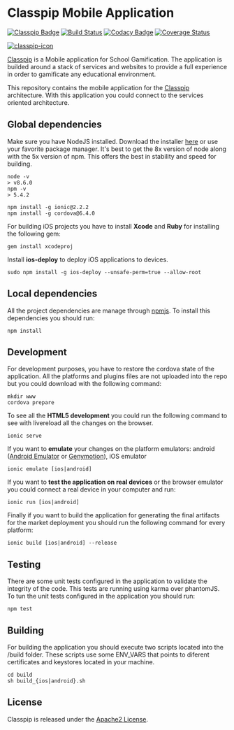 # Classpip Mobile Application

[![Classpip Badge](https://img.shields.io/badge/classpip-mobile-brightgreen.svg)](https://github.com/classpip/classpip-mobile)
[![Build Status](https://travis-ci.org/classpip/classpip-mobile.svg?branch=master)](https://travis-ci.org/classpip/classpip-mobile)
[![Codacy Badge](https://api.codacy.com/project/badge/Grade/65b8b3d1b7234b14b6d05db424ce6f09)](https://www.codacy.com/app/classpip/classpip-mobile?utm_source=github.com&amp;utm_medium=referral&amp;utm_content=classpip/classpip-mobile&amp;utm_campaign=Badge_Grade)
[![Coverage Status](https://coveralls.io/repos/github/classpip/classpip-mobile/badge.svg?branch=master)](https://coveralls.io/github/classpip/classpip-mobile?branch=master)

[![classpip-icon](https://github.com/classpip/classpip/raw/master/resources/icontext-land.png)](http://www.classpip.com/)

[Classpip](https://www.classpip.com) is a Mobile application for School Gamification. The application is builded around a stack of services and websites to provide a full experience in order to gamificate any educational environment.

This repository contains the mobile application for the [Classpip](https://www.classpip.com) architecture. With this application you could connect to the services oriented architecture.

## Global dependencies

Make sure you have NodeJS installed. Download the installer [here](https://nodejs.org/dist/latest-v8.x/) or use your favorite package manager. It's best to get the 8x version of node along with the 5x version of npm. This offers the best in stability and speed for building.

```
node -v
> v8.6.0
npm -v
> 5.4.2
```

```
npm install -g ionic@2.2.2
npm install -g cordova@6.4.0
```

For building iOS projects you have to install **Xcode** and **Ruby** for installing the following gem:

```
gem install xcodeproj
```

Install **ios-deploy** to deploy iOS applications to devices.

```
sudo npm install -g ios-deploy --unsafe-perm=true --allow-root
```

## Local dependencies

All the project dependencies are manage through [npmjs](https://www.npmjs.com/). To install this dependencies you should run:

```
npm install
```

## Development

For development purposes, you have to restore the cordova state of the application. All the platforms and plugins files are not uploaded into the repo but you could download with the following command:

```
mkdir www
cordova prepare
```

To see all the **HTML5 development** you could run the following command to see with livereload all the changes on the browser.

```
ionic serve
```

If you want to **emulate** your changes on the platform emulators: android ([Android Emulator](https://developer.android.com/studio/run/emulator.html) or [Genymotion](https://www.genymotion.com/)), iOS emulator

```
ionic emulate [ios|android]
```

If you want to **test the application on real devices** or the browser emulator you could connect a real device in your computer and run:

```
ionic run [ios|android]
```

Finally if you want to build the application for generating the final artifacts for the market deployment you should run the following command for every platform:

```
ionic build [ios|android] --release
```

## Testing

There are some unit tests configured in the application to validate the integrity of the code. This tests are running using karma over phantomJS. To tun the unit tests configured in the application you should run:

```
npm test
```

## Building

For building the application you should execute two scripts located into the /build folder. These scripts use some ENV_VARS that points to diferent certificates and keystores located in your machine.

```
cd build
sh build_{ios|android}.sh
```

## License

Classpip is released under the [Apache2 License](https://github.com/classpip/classpip-mobile/blob/master/LICENSE).
